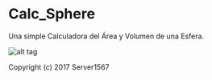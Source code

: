# Calc_Sphere
Una simple Calculadora del Área y Volumen de una Esfera.

![alt tag](https://scontent.fsdq1-1.fna.fbcdn.net/v/t1.0-9/15940415_1893470184203079_5191608762509495198_n.jpg?oh=c9cb9e75181ac738fa61af11c7a67d7f&oe=58DC3EB8)

Copyright (c) 2017 Server1567
